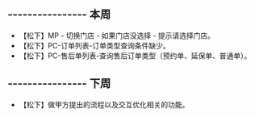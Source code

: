 ## ---------------- 本周
* 【松下】MP - 切换门店 - 如果门店没选择 - 提示请选择门店。
* 【松下】PC-订单列表-订单类型查询条件缺少。
* 【松下】PC-售后单列表-查询售后订单类型（预约单、延保单、普通单）。

## ---------------- 下周
* 【松下】做甲方提出的流程以及交互优化相关的功能。
